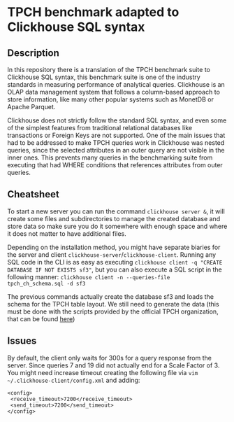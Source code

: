 # TPCH benchmark adapted to Clickhouse SQL syntax

## Description

In this repository there is a translation of the TPCH benchmark suite to Clickhouse SQL syntax, this benchmark suite is one of the industry standards in measuring performance of analytical queries. Clickhouse is an OLAP data management system that follows a column-based approach to store information, like many other popular systems such as MonetDB or Apache Parquet. 

Clickhouse does not strictly follow the standard SQL syntax, and even some of the simplest features from traditional relational databases like transactions or Foreign Keys are not supported. One of the main issues that had to be addressed to make TPCH queries work in Clickhouse was nested queries, since the selected attributes in an outer query are not visible in the inner ones. This prevents many queries in the benchmarking suite from executing that had WHERE conditions that references attributes from outer queries.

## Cheatsheet

To start a new server you can run the command `clickhouse server &`, it will create some files and subdirectories to manage the created database and store data so make sure you do it somewhere with enough space and where it does not matter to have additional files. 

Depending on the installation method, you might have separate biaries for the server and client `clickhouse-server`/`clickhouse-client`. Running any SQL code in the CLI is as easy as executing `clickhouse client -q "CREATE DATABASE IF NOT EXISTS sf3"`, but you can also execute a SQL script in the following manner: `clickhouse client -n --queries-file tpch_ch_schema.sql -d sf3`

The previous commands actually create the database sf3 and loads the schema for the TPCH table layout. We still need to generate the data (this must be done with the scripts provided by the official TPCH organization, that can be found [here](https://tpc.org/TPC_Documents_Current_Versions/download_programs/tools-download-request5.asp?bm_type=TPC-H&bm_vers=3.0.0&mode=CURRENT-ONLY))

## Issues 

By default, the client only waits for 300s for a query response from the server. Since queries 7 and 19 did not actually end for a Scale Factor of 3. You might need increase timeout creating the following file via `vim ~/.clickhouse-client/config.xml` and adding:

```
<config>
 <receive_timeout>7200</receive_timeout>
 <send_timeout>7200</send_timeout>
</config>
```


